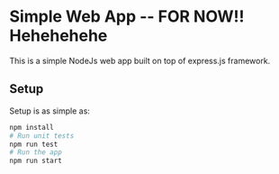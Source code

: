 # Simple Web App -- FOR NOW!! Hehehehehe

This is a simple NodeJs web app built on top of express.js framework.

## Setup

Setup is as simple as:

```bash
npm install
# Run unit tests
npm run test
# Run the app
npm run start
```
